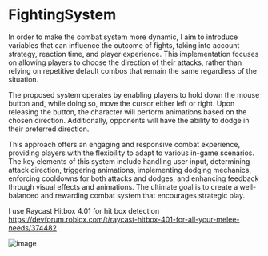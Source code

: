 # FightingSystem
In order to make the combat system more dynamic, I aim to introduce variables that can influence the outcome of fights, taking into account strategy, reaction time, and player experience. This implementation focuses on allowing players to choose the direction of their attacks, rather than relying on repetitive default combos that remain the same regardless of the situation.

The proposed system operates by enabling players to hold down the mouse button and, while doing so, move the cursor either left or right. Upon releasing the button, the character will perform animations based on the chosen direction. Additionally, opponents will have the ability to dodge in their preferred direction.

This approach offers an engaging and responsive combat experience, providing players with the flexibility to adapt to various in-game scenarios. The key elements of this system include handling user input, determining attack direction, triggering animations, implementing dodging mechanics, enforcing cooldowns for both attacks and dodges, and enhancing feedback through visual effects and animations. The ultimate goal is to create a well-balanced and rewarding combat system that encourages strategic play.

I use Raycast Hitbox 4.01 for hit box detection https://devforum.roblox.com/t/raycast-hitbox-401-for-all-your-melee-needs/374482

![image](https://github.com/DnipeT/FightingSystem/assets/118316586/c474d33f-c4cf-4d1d-a4bd-bf6ad3215c85)



